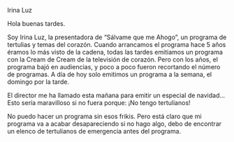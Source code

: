 Irina Luz

Hola buenas tardes.

Soy Irina Luz, la presentadora de “Sálvame que me Ahogo”, un programa de tertulias y temas del corazón. Cuando arrancamos el programa hace 5 años éramos lo más visto de la cadena, todas las tardes emitiamos un programa con la Cream de Cream de la televisión de corazón. Pero con los años, el programa bajó en audiencias, y poco a poco fueron recortando el número de programas. A día de hoy solo emitimos un programa a la semana, el domingo por la tarde.

El director me ha llamado esta mañana para emitir un especial de navidad... Esto sería maravilloso si no fuera porque: ¡No tengo tertulianos! 

No puedo hacer un programa sin esos frikis. Pero está claro que mi programa va a acabar desapareciendo si no hago algo, debo de encontrar un elenco de tertulianos de emergencia antes del programa.

